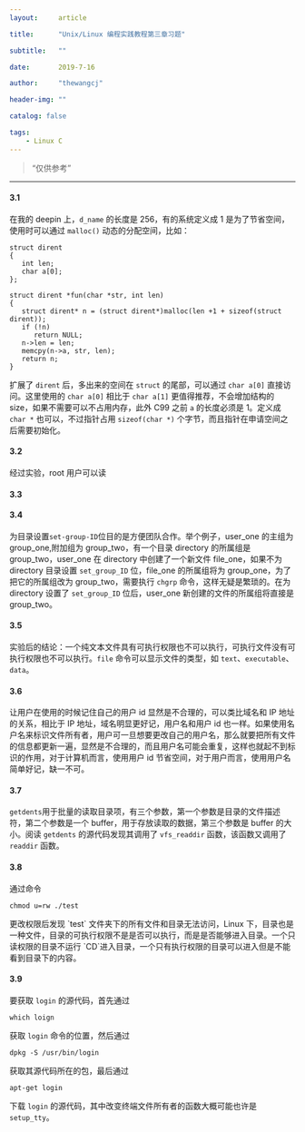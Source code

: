 ```yaml
---
layout:     article

title:      "Unix/Linux 编程实践教程第三章习题"

subtitle:   ""

date:       2019-7-16

author:     "thewangcj"

header-img: ""

catalog: false

tags:
    - Linux C
---
```


> “仅供参考”

------

#### 3.1
在我的 deepin 上，`d_name` 的长度是 256，有的系统定义成 1 是为了节省空间，使用时可以通过 `malloc()` 动态的分配空间，比如：
<pre><code class="C">struct dirent
{
   int len;
   char a[0];
};

struct dirent *fun(char *str, int len)
{
   struct dirent* n = (struct dirent*)malloc(len +1 + sizeof(struct dirent));
   if (!n)
      return NULL;
   n->len = len;
   memcpy(n->a, str, len);
   return n;
}</code></pre>
扩展了 `dirent` 后，多出来的空间在 `struct` 的尾部，可以通过 `char a[0]` 直接访问。这里使用的 `char a[0]` 相比于 `char a[1]` 更值得推荐，不会增加结构的 size，如果不需要可以不占用内存，此外 C99 之前 `a` 的长度必须是 1。定义成 `char *` 也可以，不过指针占用 `sizeof(char *)` 个字节，而且指针在申请空间之后需要初始化。

#### 3.2
经过实验，root 用户可以读

#### 3.3

#### 3.4
为目录设置`set-group-ID`位目的是方便团队合作。举个例子，user_one 的主组为 group_one,附加组为 group_two，有一个目录 directory 的所属组是 group_two，user_one 在 directory 中创建了一个新文件 file_one，如果不为 directory 目录设置 `set_group_ID` 位，file_one 的所属组将为 group_one，为了把它的所属组改为 group_two，需要执行 `chgrp` 命令，这样无疑是繁琐的。在为 directory 设置了 `set_group_ID` 位后，user_one 新创建的文件的所属组将直接是 group_two。

#### 3.5
实验后的结论：一个纯文本文件具有可执行权限也不可以执行，可执行文件没有可执行权限也不可以执行。`file` 命令可以显示文件的类型，如 `text`、`executable`、`data`。

#### 3.6 
让用户在使用的时候记住自己的用户 id 显然是不合理的，可以类比域名和 IP 地址的关系，相比于 IP 地址，域名明显更好记，用户名和用户 id 也一样。如果使用名户名来标识文件所有者，用户可一旦想要更改自己的用户名，那么就要把所有文件的信息都更新一遍，显然是不合理的，而且用户名可能会重复，这样也就起不到标识的作用，对于计算机而言，使用用户 id 节省空间，对于用户而言，使用用户名简单好记，缺一不可。

#### 3.7
`getdents`用于批量的读取目录项，有三个参数，第一个参数是目录的文件描述符，第二个参数是一个 buffer，用于存放读取的数据，第三个参数是 buffer 的大小。阅读 `getdents` 的源代码发现其调用了 `vfs_readdir` 函数，该函数又调用了 `readdir` 函数。

#### 3.8
通过命令
<pre><code class="Bash">chmod u=rw ./test
</code></pre> 更改权限后发现 `test` 文件夹下的所有文件和目录无法访问，Linux 下，目录也是一种文件，目录的可执行权限不是是否可以执行，而是是否能够进入目录。一个只读权限的目录不运行 `CD`进入目录，一个只有执行权限的目录可以进入但是不能看到目录下的内容。

#### 3.9
要获取 `login` 的源代码，首先通过
<pre><code>which loign</code></pre>
获取 `login` 命令的位置，然后通过
<pre><code>dpkg -S /usr/bin/login </code></pre>
获取其源代码所在的包，最后通过
<pre><code>apt-get login</code></pre>
下载 `login` 的源代码，其中改变终端文件所有者的函数大概可能也许是 `setup_tty`。

